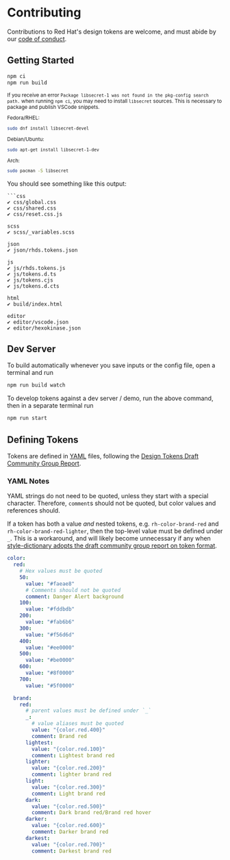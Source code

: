 # Contributing
Contributions to Red Hat's design tokens are welcome, and must abide by our [code of conduct](https://github.com/RedHat-UX/red-hat-design-system/blob/main/CODE_OF_CONDUCT.md).

## Getting Started

```sh
npm ci
npm run build
```

<small>

If you receive an error `Package libsecret-1 was not found in the pkg-config search path.` when
running `npm ci`, you may need to install `libsecret` sources. This is necessary to package and
publish VSCode snippets.

Fedora/RHEL:
```sh
sudo dnf install libsecret-devel
```
Debian/Ubuntu:
```sh
sudo apt-get install libsecret-1-dev
```
Arch:
```sh
sudo pacman -S libsecret
```

</small>

You should see something like this output:
```
```css
✔︎ css/global.css
✔︎ css/shared.css
✔︎ css/reset.css.js

scss
✔︎ scss/_variables.scss

json
✔︎ json/rhds.tokens.json

js
✔︎ js/rhds.tokens.js
✔︎ js/tokens.d.ts
✔︎ js/tokens.cjs
✔︎ js/tokens.d.cts

html
✔︎ build/index.html

editor
✔︎ editor/vscode.json
✔︎ editor/hexokinase.json
```

## Dev Server

To build automatically whenever you save inputs or the config file, open a terminal and run

```sh
npm run build watch
```

To develop tokens against a dev server / demo, run the above command, then in a separate terminal run

```sh
npm run start
```

## Defining Tokens

Tokens are defined in [YAML](https://yaml.org) files, following the [Design Tokens Draft Community Group Report](https://design-tokens.github.io/community-group/format/).

### YAML Notes
YAML strings do not need to be quoted, unless they start with a special character. Therefore, `comment`s should not be quoted, but color values and references should.

If a token has both a value _and_ nested tokens, e.g. `rh-color-brand-red` and `rh-color-brand-red-lighter`, then the top-level value must be defined under `_`. This is a workaround, and will likely become unnecessary if any when [style-dictionary adopts the draft community group report on token format](https://github.com/amzn/style-dictionary/issues/643#issuecomment-1143493745).

```yaml
color:
  red:
    # Hex values must be quoted
    50:
      value: "#faeae8"
      # Comments should not be quoted
      comment: Danger Alert background
    100:
      value: "#fddbdb"
    200:
      value: "#fab6b6"
    300:
      value: "#f56d6d"
    400:
      value: "#ee0000"
    500:
      value: "#be0000"
    600:
      value: "#8f0000"
    700:
      value: "#5f0000"

  brand:
    red:
      # parent values must be defined under `_`
      _:
        # value aliases must be quoted
        value: "{color.red.400}"
        comment: Brand red
      lightest:
        value: "{color.red.100}"
        comment: Lightest brand red
      lighter:
        value: "{color.red.200}"
        comment: lighter brand red
      light:
        value: "{color.red.300}"
        comment: Light brand red
      dark:
        value: "{color.red.500}"
        comment: Dark brand red/Brand red hover
      darker:
        value: "{color.red.600}"
        comment: Darker brand red
      darkest:
        value: "{color.red.700}"
        comment: Darkest brand red
```
